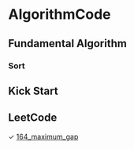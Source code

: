 # AlgorithmCode

## Fundamental Algorithm
### Sort

## Kick Start

## LeetCode
&#10003; [164_maximum_gap](https://github.com/wrzzd/AlgorithmCode/blob/master/LeetCode/164_maximum_gap.py)

